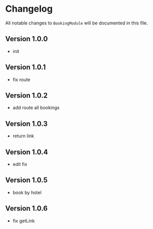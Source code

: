 # Changelog

All notable changes to `BookingModule` will be documented in this file.

## Version 1.0.0
- init

## Version 1.0.1
- fix route

## Version 1.0.2
- add route all bookings

## Version 1.0.3
- return link

## Version 1.0.4
- edit fix

## Version 1.0.5
- book by hotel

## Version 1.0.6
- fix getLink